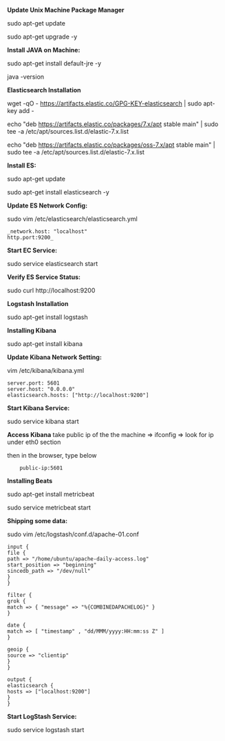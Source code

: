 **Update Unix Machine Package Manager**

sudo apt-get update

sudo apt-get upgrade -y


**Install JAVA on Machine:**

sudo apt-get install default-jre -y

java -version

**Elasticsearch Installation**

wget -qO - https://artifacts.elastic.co/GPG-KEY-elasticsearch | sudo apt-key add -

echo "deb https://artifacts.elastic.co/packages/7.x/apt stable main" | sudo tee -a /etc/apt/sources.list.d/elastic-7.x.list

echo "deb https://artifacts.elastic.co/packages/oss-7.x/apt stable main" | sudo tee -a /etc/apt/sources.list.d/elastic-7.x.list



**Install ES:**

sudo apt-get update

sudo apt-get install elasticsearch -y



**Update ES Network Config:**

sudo vim /etc/elasticsearch/elasticsearch.yml

```
_network.host: "localhost"
http.port:9200_
```

**Start EC Service:**

sudo service elasticsearch start



**Verify ES Service Status:**

sudo curl http://localhost:9200



**Logstash Installation**

sudo apt-get install logstash



**Installing Kibana**

sudo apt-get install kibana



**Update Kibana Network Setting:**

vim /etc/kibana/kibana.yml

```
server.port: 5601
server.host: "0.0.0.0"
elasticsearch.hosts: ["http://localhost:9200"]
```

**Start Kibana Service:**

sudo service kibana start

**Access Kibana**
take public ip of the the machine => ifconfig => look for ip under eth0 section

then in the browser, type below
```
    public-ip:5601
```

**Installing Beats**

sudo apt-get install metricbeat

sudo service metricbeat start



**Shipping some data:**

sudo vim /etc/logstash/conf.d/apache-01.conf


```
input {
file {
path => "/home/ubuntu/apache-daily-access.log"
start_position => "beginning"
sincedb_path => "/dev/null"
}
}

filter {
grok {
match => { "message" => "%{COMBINEDAPACHELOG}" }
}

date {
match => [ "timestamp" , "dd/MMM/yyyy:HH:mm:ss Z" ]
}

geoip {
source => "clientip"
}
}

output {
elasticsearch {
hosts => ["localhost:9200"]
}
}
```

**Start LogStash Service:**

sudo service logstash start 

